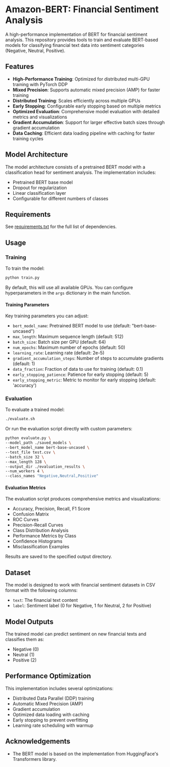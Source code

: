 # Amazon-BERT: Financial Sentiment Analysis

A high-performance implementation of BERT for financial sentiment analysis. This repository provides tools to train and evaluate BERT-based models for classifying financial text data into sentiment categories (Negative, Neutral, Positive).

## Features

- **High-Performance Training**: Optimized for distributed multi-GPU training with PyTorch DDP
- **Mixed Precision**: Supports automatic mixed precision (AMP) for faster training
- **Distributed Training**: Scales efficiently across multiple GPUs
- **Early Stopping**: Configurable early stopping based on multiple metrics
- **Optimized Evaluation**: Comprehensive model evaluation with detailed metrics and visualizations
- **Gradient Accumulation**: Support for larger effective batch sizes through gradient accumulation
- **Data Caching**: Efficient data loading pipeline with caching for faster training cycles

## Model Architecture

The model architecture consists of a pretrained BERT model with a classification head for sentiment analysis. The implementation includes:

- Pretrained BERT base model
- Dropout for regularization
- Linear classification layer
- Configurable for different numbers of classes

## Requirements

See [requirements.txt](requirements.txt) for the full list of dependencies.

## Usage

### Training

To train the model:

```bash
python train.py
```

By default, this will use all available GPUs. You can configure hyperparameters in the `args` dictionary in the main function.

#### Training Parameters

Key training parameters you can adjust:

- `bert_model_name`: Pretrained BERT model to use (default: "bert-base-uncased")
- `max_length`: Maximum sequence length (default: 512)
- `batch_size`: Batch size per GPU (default: 64)
- `num_epochs`: Maximum number of epochs (default: 50)
- `learning_rate`: Learning rate (default: 2e-5)
- `gradient_accumulation_steps`: Number of steps to accumulate gradients (default: 1)
- `data_fraction`: Fraction of data to use for training (default: 0.1)
- `early_stopping_patience`: Patience for early stopping (default: 5)
- `early_stopping_metric`: Metric to monitor for early stopping (default: 'accuracy')

### Evaluation

To evaluate a trained model:

```bash
./evaluate.sh
```

Or run the evaluation script directly with custom parameters:

```bash
python evaluate.py \
--model_path ./saved_models \
--bert_model_name bert-base-uncased \
--test_file test.csv \
--batch_size 32 \
--max_length 128 \
--output_dir ./evaluation_results \
--num_workers 4 \
--class_names "Negative,Neutral,Positive"
```

#### Evaluation Metrics

The evaluation script produces comprehensive metrics and visualizations:

- Accuracy, Precision, Recall, F1 Score
- Confusion Matrix
- ROC Curves
- Precision-Recall Curves
- Class Distribution Analysis
- Performance Metrics by Class
- Confidence Histograms
- Misclassification Examples

Results are saved to the specified output directory.

## Dataset

The model is designed to work with financial sentiment datasets in CSV format with the following columns:
- `text`: The financial text content
- `label`: Sentiment label (0 for Negative, 1 for Neutral, 2 for Positive)

## Model Outputs

The trained model can predict sentiment on new financial texts and classifies them as:
- Negative (0)
- Neutral (1)
- Positive (2)

## Performance Optimization

This implementation includes several optimizations:
- Distributed Data Parallel (DDP) training
- Automatic Mixed Precision (AMP)
- Gradient accumulation
- Optimized data loading with caching
- Early stopping to prevent overfitting
- Learning rate scheduling with warmup


## Acknowledgements

- The BERT model is based on the implementation from HuggingFace's Transformers library.
